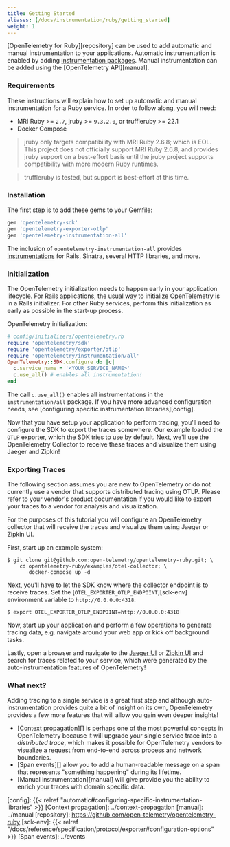 ```yaml
---
title: Getting Started
aliases: [/docs/instrumentation/ruby/getting_started]
weight: 1
---
```


[OpenTelemetry for Ruby][repository] can be used to add automatic and manual instrumentation to your applications.
Automatic instrumentation is enabled by adding [instrumentation packages][auto].
Manual instrumentation can be added using the [OpenTelemetry API][manual].

### Requirements

These instructions will explain how to set up automatic and manual instrumentation for a Ruby service.
In order to follow along, you will need:

- MRI Ruby >= `2.7`, jruby >= `9.3.2.0`, or truffleruby >= 22.1
- Docker Compose

> jruby only targets compatibility with MRI Ruby 2.6.8; which is EOL. This project does not officially support MRI Ruby 2.6.8, and provides jruby support on a best-effort basis until the jruby project supports compatibility with more modern Ruby runtimes.

> truffleruby is tested, but support is best-effort at this time.

### Installation

The first step is to add these gems to your Gemfile:

```ruby
gem 'opentelemetry-sdk'
gem 'opentelemetry-exporter-otlp'
gem 'opentelemetry-instrumentation-all'
```

The inclusion of `opentelemetry-instrumentation-all` provides [instrumentations][auto] for Rails, Sinatra, several HTTP libraries, and more.

### Initialization

The OpenTelemetry initialization needs to happen early in your application lifecycle.
For Rails applications, the usual way to initialize OpenTelemetry is in a Rails initializer.
For other Ruby services, perform this initialization as early as possible in the start-up process.

OpenTelemetry initialization:

```ruby
# config/initializers/opentelemetry.rb
require 'opentelemetry/sdk'
require 'opentelemetry/exporter/otlp'
require 'opentelemetry/instrumentation/all'
OpenTelemetry::SDK.configure do |c|
  c.service_name = '<YOUR_SERVICE_NAME>'
  c.use_all() # enables all instrumentation!
end
```

The call `c.use_all()` enables all instrumentations in the `instrumentation/all` package. If you have more advanced configuration needs, see [configuring specific instrumentation libraries][config].

Now that you have setup your application to perform tracing, you'll need to configure the SDK to export the traces somewhere. Our example loaded the `OTLP` exporter, which the SDK tries to use by default. Next, we'll use the OpenTelemetry Collector to receive these traces and visualize them using Jaeger and Zipkin!

### Exporting Traces

The following section assumes you are new to OpenTelemetry or do not currently use a vendor that supports distributed tracing using OTLP. Please refer to your vendor's product documentation if you would like to export your traces to a vendor for analysis and visualization.

For the purposes of this tutorial you will configure an OpenTelemetry collector that will receive the traces and visualize them using Jaeger or Zipkin UI.

First, start up an example system:

```console
$ git clone git@github.com:open-telemetry/opentelemetry-ruby.git; \
    cd opentelemetry-ruby/examples/otel-collector; \
       docker-compose up -d
```

Next, you'll have to let the SDK know where the collector endpoint is to receive traces.
Set the [`OTEL_EXPORTER_OTLP_ENDPOINT`][sdk-env] environment variable to `http://0.0.0.0:4318`:

```console
$ export OTEL_EXPORTER_OTLP_ENDPOINT=http://0.0.0.0:4318
```

Now, start up your application and perform a few operations to generate tracing data, e.g. navigate around your web app or kick off background tasks.

Lastly, open a browser and navigate to the [Jaeger UI](http://localhost:16686) or [Zipkin UI](http://localhost:9411) and search for traces related to your service, which were generated by the auto-instrumentation features of OpenTelemetry!

### What next?

Adding tracing to a single service is a great first step and although
auto-instrumentation provides quite a bit of insight on its own, OpenTelemetry
provides a few more features that will allow you gain even deeper insights!

- [Context propagation][] is perhaps one of the most powerful
  concepts in OpenTelemetry because it will upgrade your single service trace
  into a _distributed trace_, which makes it possible for OpenTelemetry vendors
  to visualize a request from end-to-end across process and network boundaries.
- [Span events][] allow you to add a human-readable message on a span that
  represents "something happening" during its lifetime.
- [Manual instrumentation][manual] will give provide you the ability to enrich
  your traces with domain specific data.

[auto]: https://github.com/open-telemetry/opentelemetry-ruby#instrumentation-libraries
[config]: {{< relref "automatic#configuring-specific-instrumentation-libraries" >}}
[Context propagation]: ../context-propagation
[manual]: ../manual
[repository]: https://github.com/open-telemetry/opentelemetry-ruby
[sdk-env]: {{< relref "/docs/reference/specification/protocol/exporter#configuration-options" >}}
[Span events]: ../events
